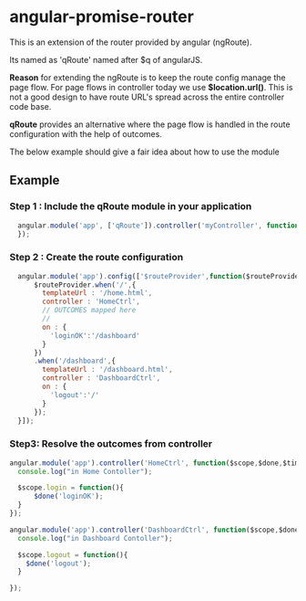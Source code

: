 # angular-promise-router
This is an extension of the router provided by angular (ngRoute).

Its named as 'qRoute' named after $q of angularJS.

**Reason** for extending the ngRoute is to keep the route config manage the page flow. For page flows in controller today we use __$location.url()__. This is not a good design to have route URL's spread across the entire controller code base.

**qRoute** provides an alternative where the page flow is handled in the route configuration with the help of outcomes.

The below example should give a fair idea about how to use the module

## Example
### Step 1 : Include the qRoute module in your application
```javascript
  angular.module('app', ['qRoute']).controller('myController', function($scope,$controller) {
  });
```

### Step 2 : Create the route configuration
```javascript
  angular.module('app').config(['$routeProvider',function($routeProvider){
      $routeProvider.when('/',{
        templateUrl : '/home.html',
        controller : 'HomeCtrl',
        // OUTCOMES mapped here
        //
        on : {
          'loginOK':'/dashboard'
        }
      })
      .when('/dashboard',{
        templateUrl : '/dashboard.html',
        controller : 'DashboardCtrl',
        on : {
          'logout':'/'
        }
      });
  }]);
```
### Step3: Resolve the outcomes from controller
```javascript
angular.module('app').controller('HomeCtrl', function($scope,$done,$timeout) {
  console.log("in Home Contoller");

  $scope.login = function(){
      $done('loginOK');
  }
});

angular.module('app').controller('DashboardCtrl', function($scope,$done,$timeout) {
  console.log("in Dashboard Contoller");

  $scope.logout = function(){
    $done('logout');
  }

});
```
